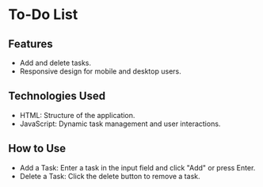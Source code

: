 # To-Do List

## Features
- Add and delete tasks.
- Responsive design for mobile and desktop users.
## Technologies Used 
- HTML: Structure of the application.
- JavaScript: Dynamic task management and user interactions.
## How to Use
- Add a Task: Enter a task in the input field and click "Add" or press Enter.
- Delete a Task: Click the delete button to remove a task.
